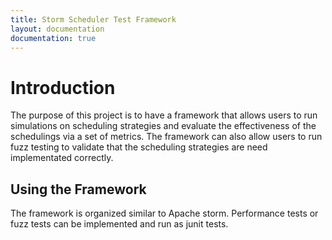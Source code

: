 ```yaml
---
title: Storm Scheduler Test Framework
layout: documentation
documentation: true
---
```

# Introduction

The purpose of this project is to have a framework that allows users to run simulations on scheduling strategies and evaluate the effectiveness of the schedulings via a set of metrics.  The framework can also allow users to run fuzz testing to validate that the scheduling strategies are need implementated correctly.

## Using the Framework

The framework is organized similar to Apache storm.  Performance tests or fuzz tests can be implemented and run as junit tests.
